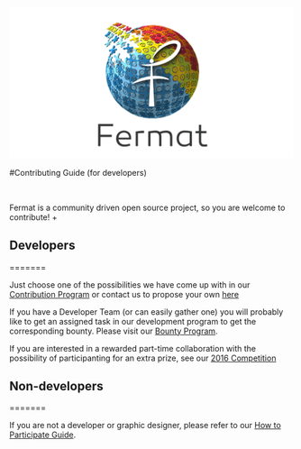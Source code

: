 ![alt text](https://github.com/Fermat-ORG/media-kit/blob/master/MediaKit/Fermat%20Branding/Fermat%20Logotype/Fermat_Logo_3D.png "Fermat Logo")

#Contributing Guide (for developers)

<br>

Fermat is a community driven open source project, so you are welcome to contribute! +

## Developers
=======

Just choose one of the possibilities we have come up with in our [Contribution Program](https://github.com/Fermat-ORG/contribution-program/blob/master/README.md) or contact us to propose your own [here](https://bitdubai.com/wp/#GETINVOLVED)

If you have a Developer Team (or can easily gather one) you will probably like to get an assigned task in our development program to get the corresponding bounty. Please visit our [Bounty Program](https://github.com/Fermat-ORG/bounty-program/blob/master/README.md). 

If you are interested in a rewarded part-time collaboration with the possibility of participanting for an extra prize, see our [2016 Competition](https://github.com/Fermat-ORG/competition)

 
## Non-developers
=======

If you are not a developer or graphic designer, please refer to our [How to Participate Guide](https://github.com/Fermat-ORG/participate-now).





